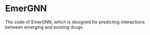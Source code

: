 # EmerGNN
The code of EmerGNN, which is designed for predicting interactions between emerging and existing drugs.
